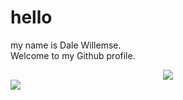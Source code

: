 <h1>hello</h1>

my name is Dale Willemse.  
Welcome to my Github profile.

<div align="center">
  <img src="https://github-readme-stats.vercel.app/api?username=DaleWillemse&theme=apprentice&show_icons=false">
</div>
<div>
  <img src="https://github-readme-stats.vercel.app/api/top-langs/?username=DaleWillemse&layout=compact&hide=eagle">  
</div>
